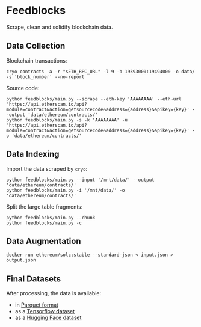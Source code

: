 # Feedblocks

Scrape, clean and solidify blockchain data.

## Data Collection

Blockchain transactions:

```shell
cryo contracts -a -r "$ETH_RPC_URL" -l 9 -b 19393000:19494000 -o data/ -s 'block_number' --no-report
```

Source code:

```shell
python feedblocks/main.py --scrape --eth-key 'AAAAAAAA' --eth-url 'https://api.etherscan.io/api?module=contract&action=getsourcecode&address={address}&apikey={key}' --output 'data/ethereum/contracts/'
python feedblocks/main.py -s -k 'AAAAAAAA' -u 'https://api.etherscan.io/api?module=contract&action=getsourcecode&address={address}&apikey={key}' -o 'data/ethereum/contracts/'
```

## Data Indexing

Import the data scraped by `cryo`:

```shell
python feedblocks/main.py --input '/mnt/data/' --output 'data/ethereum/contracts/'
python feedblocks/main.py -i '/mnt/data/' -o 'data/ethereum/contracts/'
```

Split the large table fragments:

```shell
python feedblocks/main.py --chunk
python feedblocks/main.py -c
```

## Data Augmentation

```shell
docker run ethereum/solc:stable --standard-json < input.json > output.json
```

## Final Datasets

After processing, the data is available:

- in [Parquet format][pq-dataset]
- as a [Tensorflow dataset][tf-dataset]
- as a [Hugging Face dataset][hf-dataset]

[hf-dataset]: https://huggingface.co/datasets/apehex/evm-contracts
[pq-dataset]: ../data/
[tf-dataset]: ../feedblocks/datasets/evmc
